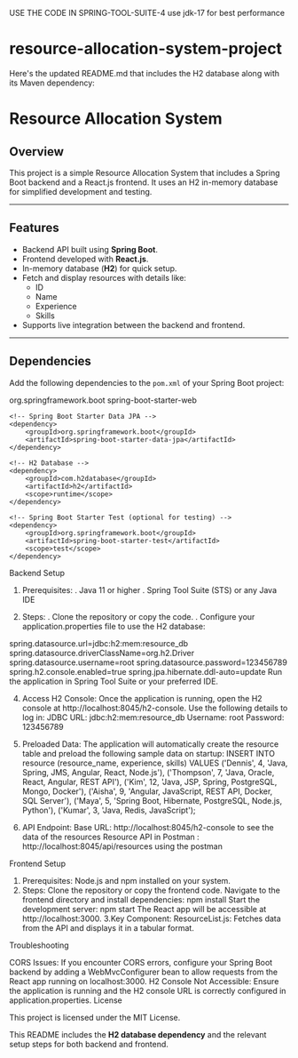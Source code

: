 USE THE CODE IN SPRING-TOOL-SUITE-4
use jdk-17 for best performance

# resource-allocation-system-project

Here's the updated README.md that includes the H2 database along with its Maven dependency:

# Resource Allocation System

## Overview

This project is a simple Resource Allocation System that includes a Spring Boot backend and a React.js frontend. It uses an H2 in-memory database for simplified development and testing.

---

## Features

- Backend API built using **Spring Boot**.
- Frontend developed with **React.js**.
- In-memory database (**H2**) for quick setup.
- Fetch and display resources with details like:
  - ID
  - Name
  - Experience
  - Skills
- Supports live integration between the backend and frontend.

---

## Dependencies

Add the following dependencies to the `pom.xml` of your Spring Boot project:


<dependencies>
    <!-- Spring Boot Starter Web -->
    <dependency>
        <groupId>org.springframework.boot</groupId>
        <artifactId>spring-boot-starter-web</artifactId>
    </dependency>

    <!-- Spring Boot Starter Data JPA -->
    <dependency>
        <groupId>org.springframework.boot</groupId>
        <artifactId>spring-boot-starter-data-jpa</artifactId>
    </dependency>

    <!-- H2 Database -->
    <dependency>
        <groupId>com.h2database</groupId>
        <artifactId>h2</artifactId>
        <scope>runtime</scope>
    </dependency>

    <!-- Spring Boot Starter Test (optional for testing) -->
    <dependency>
        <groupId>org.springframework.boot</groupId>
        <artifactId>spring-boot-starter-test</artifactId>
        <scope>test</scope>
    </dependency>
</dependencies>
Backend Setup

1. Prerequisites:
 . Java 11 or higher
 . Spring Tool Suite (STS) or any Java IDE

   
2. Steps:
  . Clone the repository or copy the code.
  . Configure your application.properties file to use the H2 database:
   
spring.datasource.url=jdbc:h2:mem:resource_db
spring.datasource.driverClassName=org.h2.Driver
spring.datasource.username=root
spring.datasource.password=123456789
spring.h2.console.enabled=true
spring.jpa.hibernate.ddl-auto=update
Run the application in Spring Tool Suite or your preferred IDE.

4. Access H2 Console:
Once the application is running, open the H2 console at http://localhost:8045/h2-console.
Use the following details to log in:
JDBC URL: jdbc:h2:mem:resource_db
Username: root
Password: 123456789


5. Preloaded Data:
The application will automatically create the resource table and preload the following sample data on startup:
INSERT INTO resource (resource_name, experience, skills)
VALUES
    ('Dennis', 4, 'Java, Spring, JMS, Angular, React, Node.js'),
    ('Thompson', 7, 'Java, Oracle, React, Angular, REST API'),
    ('Kim', 12, 'Java, JSP, Spring, PostgreSQL, Mongo, Docker'),
    ('Aisha', 9, 'Angular, JavaScript, REST API, Docker, SQL Server'),
    ('Maya', 5, 'Spring Boot, Hibernate, PostgreSQL, Node.js, Python'),
    ('Kumar', 3, 'Java, Redis, JavaScript');
    
6. API Endpoint:
Base URL: http://localhost:8045/h2-console to see the data of the resources
Resource API in Postman : http://localhost:8045/api/resources using the postman

Frontend Setup

1. Prerequisites:
Node.js and npm installed on your system.
2. Steps:
Clone the repository or copy the frontend code.
Navigate to the frontend directory and install dependencies:
npm install
Start the development server:
npm start
The React app will be accessible at http://localhost:3000.
3.Key Component:
ResourceList.js: Fetches data from the API and displays it in a tabular format.

Troubleshooting

CORS Issues: If you encounter CORS errors, configure your Spring Boot backend by adding a WebMvcConfigurer bean to allow requests from the React app running on localhost:3000.
H2 Console Not Accessible: Ensure the application is running and the H2 console URL is correctly configured in application.properties.
License

This project is licensed under the MIT License.


This README includes the **H2 database dependency** and the relevant setup steps for both backend and frontend.
